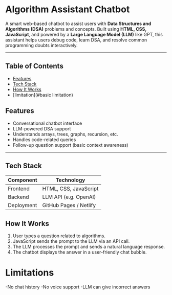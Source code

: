 # Algorithm Assistant Chatbot

A smart web-based chatbot to assist users with **Data Structures and Algorithms (DSA)** problems and concepts. Built using **HTML, CSS, JavaScript**, and powered by a **Large Language Model (LLM)** like GPT, this assistant helps users debug code, learn DSA, and resolve common programming doubts interactively.

---

##  Table of Contents

- [Features](#features)
- [Tech Stack](#tech-stack)
- [How It Works](#how-it-works)
- [limitation](#basic limitation)

##  Features

-  Conversational chatbot interface
-  LLM-powered DSA support
-  Understands arrays, trees, graphs, recursion, etc.
-  Handles code-related queries
-  Follow-up question support (basic context awareness)

---

##  Tech Stack

| Component   | Technology         |
|------------|--------------------|
| Frontend   | HTML, CSS, JavaScript |
| Backend    | LLM API (e.g. OpenAI) |
| Deployment | GitHub Pages / Netlify |



##  How It Works

1. User types a question related to algorithms.
2. JavaScript sends the prompt to the LLM via an API call.
3. The LLM processes the prompt and sends a natural language response.
4. The chatbot displays the answer in a user-friendly chat bubble.

# Limitations

-No chat history
-No voice support
-LLM can give incorrect answers

